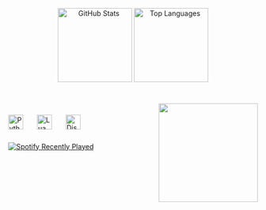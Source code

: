 <div align="center">
  <img src="https://github-readme-stats.vercel.app/api?username=7976x&hide_title=false&hide_rank=false&show_icons=true&include_all_commits=true&count_private=true&disable_animations=false&theme=graywhite&locale=en&hide_border=true" height="150" alt="GitHub Stats" />
  <img src="https://github-readme-stats.vercel.app/api/top-langs?username=7976x&locale=en&hide_title=false&layout=compact&card_width=320&langs_count=5&theme=graywhite&hide_border=true" height="150" alt="Top Languages" />
</div>

### 

<br clear="both">

<img align="right" height="200" src="https://i.giphy.com/media/v1.Y2lkPTc5MGI3NjExcHBqeHlzY3JjdGc5NGZkdDlnNzB0a2ZpMGgwdXIyNWhudDJsd25ndiZlcD12MV9pbnRlcm5hbF9naWZfYnlfaWQmY3Q9cw/j0yDs1uIaBD8LrlwId/giphy.gif" />

### 

<div align="left">
  <img src="https://cdn.jsdelivr.net/gh/devicons/devicon/icons/python/python-original.svg" height="30" alt="Python" />
  <img width="20" />
  <img src="https://cdn.jsdelivr.net/gh/devicons/devicon/icons/lua/lua-original.svg" height="30" alt="Lua" />
  <img width="20" />
  <a href="https://discord.gg/s15x">
    <img src="https://cdn.jsdelivr.net/gh/devicons/devicon/icons/discord/discord-original.svg" height="30" alt="Discord" />
  </a>
</div>

### 

<div align="left">
  <a href="https://open.spotify.com/user/kqt2ebq6pachk7mjx1gtyyjbq">
    <img src="https://spotify-recently-played-readme.vercel.app/api?user=kqt2ebq6pachk7mjx1gtyyjbq&count=1&unique=true" alt="Spotify Recently Played" />
  </a>
</div>

###
